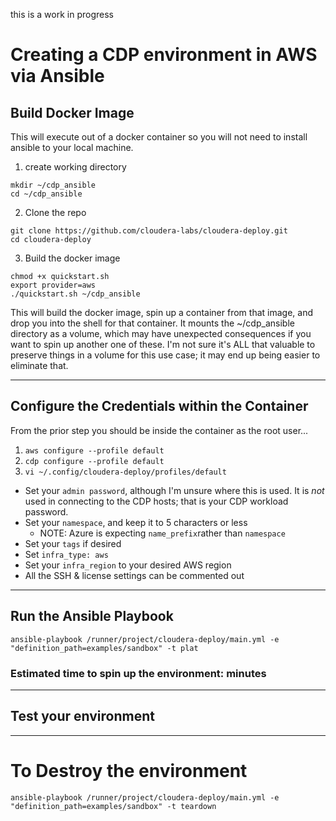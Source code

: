 this is a work in progress

# Creating a CDP environment in AWS via Ansible


##  Build Docker Image

This will execute out of a docker container so you will not need to install ansible to your local machine.

1.  create working directory
  ```
  mkdir ~/cdp_ansible
  cd ~/cdp_ansible
  ```

2. Clone the repo
  ```
  git clone https://github.com/cloudera-labs/cloudera-deploy.git
  cd cloudera-deploy
  ```

3.  Build the docker image
  ```
  chmod +x quickstart.sh
  export provider=aws
  ./quickstart.sh ~/cdp_ansible
  ```

  This will build the docker image, spin up a container from that image, and drop you into the shell for that container.  It mounts the ~/cdp_ansible directory as a volume, which may have unexpected consequences if you want to spin up another one of these.   I'm not sure it's ALL that valuable to preserve things in a volume for this use case; it may end up being easier to eliminate that.
  
---

## Configure the Credentials within the Container

From the prior step you should be inside the container as the root user...

1. `aws configure --profile default`
2. `cdp configure --profile default`
3. `vi ~/.config/cloudera-deploy/profiles/default`
  * Set your `admin password`, although I'm unsure where this is used.  It is _not_ used in connecting to the CDP hosts; that is your CDP workload password.
  * Set your `namespace`, and keep it to 5 characters or less
    * NOTE:  Azure is expecting `name_prefix`rather than `namespace` 
  * Set your `tags` if desired
  * Set `infra_type: aws`
  * Set your `infra_region` to your desired AWS region
  * All the SSH & license settings can be commented out

---

## Run the Ansible Playbook

```
ansible-playbook /runner/project/cloudera-deploy/main.yml -e "definition_path=examples/sandbox" -t plat
```

### Estimated time to spin up the environment:  minutes

---

## Test your environment



---

# To Destroy the environment

```
ansible-playbook /runner/project/cloudera-deploy/main.yml -e "definition_path=examples/sandbox" -t teardown
```
